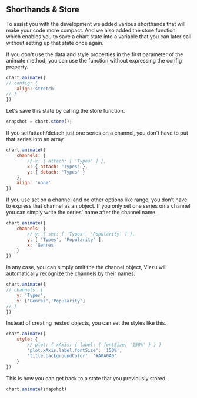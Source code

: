 ## Shorthands & Store

To assist you with the development we added various shorthands that will make 
your code more compact. And we also added the store function, which enables you
to save a chart state into a variable that you can later call without setting up 
that state once again.

If you don't use the data and style properties in the first parameter of the 
animate method, you can use the function without expressing the config property.

```javascript { "title": "When only the config property is used" }
chart.animate({
// config: {
	align:'stretch'
// }
})
```

Let's save this state by calling the store function. 

```javascript { "title": "Store function" }
snapshot = chart.store();
```

If you set/attach/detach just one series on a channel, you don't have to put that series into an array.

```javascript { "title": "When just one series is used" }
chart.animate({
	channels: {
		// x: { attach: [ 'Types' ] },
		x: { attach: 'Types' },
		y: { detach: 'Types' }
	},
	align: 'none'
})
```

If you use set on a channel and no other options like range, you don't have to express that channel as an object. If you only set one series on a channel you can simply write the series' name after the channel name.

```javascript { "title": "When you use set and no other channel options" }
chart.animate({
	channels: {
		// y: { set: [ 'Types', 'Popularity' ] },
		y: [ 'Types', 'Popularity' ],
		x: 'Genres'
	}
})
```

In any case, you can simply omit the the channel object, Vizzu will automatically recognize the channels by their names.

```javascript { "title": "You don't have to use the channel object" }
chart.animate({
// channels: {
	y: 'Types',
	x: ['Genres','Popularity']
// }
})
```

Instead of creating nested objects, you can set the styles like this.

```javascript { "title": "Shorthand for styles" }
chart.animate({
	style: { 
		// plot: { xAxis: { label: { fontSize: '150%' } } }
		'plot.xAxis.label.fontSize': '150%',
		'title.backgroundColor': '#A0A0A0'  
	}
})
```

This is how you can get back to a state that you previously stored.

```javascript { "title": "Restoring a previously stored state" }
chart.animate(snapshot)
```
